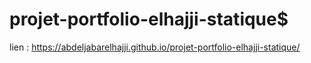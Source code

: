 # projet-portfolio-elhajji-statique$
lien : https://abdeljabarelhajji.github.io/projet-portfolio-elhajji-statique/
